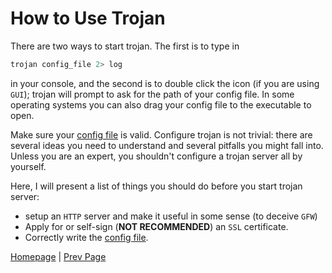 # How to Use Trojan

There are two ways to start trojan. The first is to type in

```bash
trojan config_file 2> log
```

in your console, and the second is to double click the icon (if you are using `GUI`); trojan will prompt to ask for the path of your config file. In some operating systems you can also drag your config file to the executable to open.

Make sure your [config file](config) is valid. Configure trojan is not trivial: there are several ideas you need to understand and several pitfalls you might fall into. Unless you are an expert, you shouldn't configure a trojan server all by yourself.

Here, I will present a list of things you should do before you start trojan server:

- setup an `HTTP` server and make it useful in some sense (to deceive `GFW`)
- Apply for or self-sign (**NOT RECOMMENDED**) an `SSL` certificate.
- Correctly write the [config file](config).

[Homepage](.) | [Prev Page](build)

